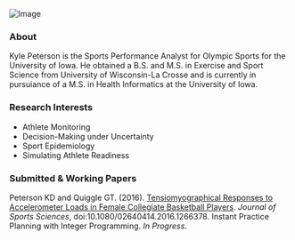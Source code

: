 
![Image](https://strength.sports.uiowa.edu/sites/strength.sports.uiowa.edu/files/styles/medium/public/people/photos/PETERSON_KYLE.jpg?itok=UZ-rafSh)

### About

Kyle Peterson is the Sports Performance Analyst for Olympic Sports for the University of Iowa. He obtained a B.S. and M.S. in Exercise and Sport Science from University of Wisconsin-La Crosse and is currently in pursuiance of a M.S. in Health Informatics at the University of Iowa.

### Research Interests
* Athlete Monitoring
* Decision-Making under Uncertainty
* Sport Epidemiology
* Simulating Athlete Readiness

### Submitted & Working Papers
Peterson KD and Quiggle GT. (2016). [Tensiomyographical Responses to Accelerometer Loads in Female Collegiate Basketball Players](http://www.tandfonline.com/doi/pdf/10.1080/02640414.2016.1266378?). _Journal of Sports Sciences_, doi:10.1080/02640414.2016.1266378.
Instant Practice Planning with Integer Programming. _In Progress_.
